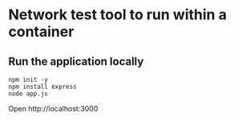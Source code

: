 # Network test tool to run within a container

## Run the application locally

```
npm init -y
npm install express
node app.js
```

Open http://localhost:3000

